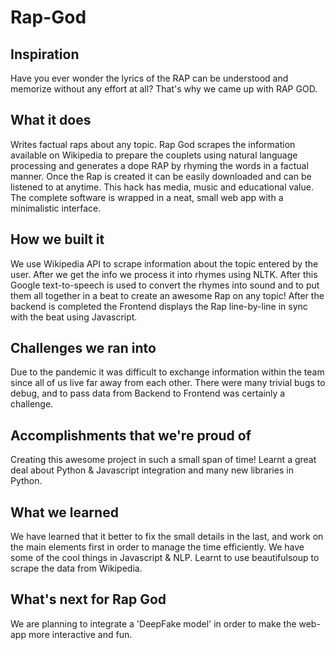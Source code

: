 # Rap-God

## Inspiration

Have you ever wonder the lyrics of the RAP can be understood and memorize without any effort at all? That's why we came up with RAP GOD.

## What it does

Writes factual raps about any topic. Rap God scrapes the information available on Wikipedia to prepare the couplets using natural language processing and generates a dope RAP by rhyming the words in a factual manner. Once the Rap is created it can be easily downloaded and can be listened to at anytime. This hack has media, music and educational value. The complete software is wrapped in a neat, small web app with a minimalistic interface.

## How we built it

We use Wikipedia API to scrape information about the topic entered by the user. After we get the info we process it into rhymes using NLTK. After this Google text-to-speech is used to convert the rhymes into sound and to put them all together in a beat to create an awesome Rap on any topic!
After the backend is completed the Frontend displays the Rap line-by-line in sync with the beat using Javascript.

## Challenges we ran into

Due to the pandemic it was difficult to exchange information within the team since all of us live far away from each other. There were many trivial bugs to debug,  and to pass data from Backend to Frontend was certainly a challenge. 

## Accomplishments that we're proud of

Creating this awesome project in such a small span of time! Learnt a great deal about Python & Javascript integration and many new libraries in Python.

## What we learned

We have learned that it better to fix the small details in the last, and work on the main elements first in order to manage the time efficiently. We have some of the cool things in Javascript & NLP. Learnt to use beautifulsoup to scrape the data from Wikipedia.

## What's next for Rap God

We are planning to integrate a 'DeepFake model' in order to make the web-app more interactive and fun.
